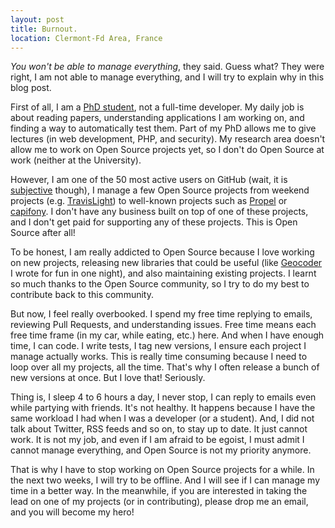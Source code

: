 ```yaml
---
layout: post
title: Burnout.
location: Clermont-Fd Area, France
---
```


_You won't be able to manage everything_, they said.
Guess what? They were right, I am not able to manage everything, and I will try
to explain why in this blog post.

First of all, I am a [PhD student](/2013-01-02-new-year-new-life-new-job.html),
not a full-time developer. My daily job is about reading papers, understanding
applications I am working on, and finding a way to automatically test them.
Part of my PhD allows me to give lectures (in web development, PHP, and
security). My research area doesn't allow me to work on Open Source projects
yet, so I don't do Open Source at work (neither at the University).

However, I am one of the 50 most active users on GitHub (wait, it is
[subjective](http://www.liferay.com/web/zeno.rocha/blog/-/blogs/i-m-the-50-most-active-contributor-on-github-so-what-)
though), I manage a few Open Source projects from weekend projects
(e.g. [TravisLight](https://github.com/willdurand/TravisLight)) to well-known
projects such as [Propel](https://github.com/propelorm/Propel) or
[capifony](https://github.com/everzet/capifony). I don't have any business
built on top of one of these projects, and I don't get paid for supporting any
of these projects. This is Open Source after all!

To be honest, I am really addicted to Open Source because I love working on new
projects, releasing new libraries that could be useful (like
[Geocoder](http://github.com/willdurand/Geocoder) I wrote for fun in one night),
and also maintaining existing projects. I learnt so much thanks to the Open
Source community, so I try to do my best to contribute back to this community.

But now, I feel really overbooked. I spend my free time replying to emails,
reviewing Pull Requests, and understanding issues. Free time means each free
time frame (in my car, while eating, etc.) here. And when I have enough time, I
can code. I write tests, I tag new versions, I ensure each project I manage
actually works. This is really time consuming because I need to loop over all my
projects, all the time. That's why I often release a bunch of new versions at
once. But I love that! Seriously.

Thing is, I sleep 4 to 6 hours a day, I never stop, I can reply to emails even
while partying with friends. It's not healthy. It happens because I have the same
workload I had when I was a developer (or a student). And, I did not talk about
Twitter, RSS feeds and so on, to stay up to date. It just cannot work. It is not
my job, and even if I am afraid to be egoist, I must admit I cannot manage
everything, and Open Source is not my priority anymore.

That is why I have to stop working on Open Source projects for a while. In the
next two weeks, I will try to be offline. And I will see if I can manage my time
in a better way. In the meanwhile, if you are interested in taking the lead on
one of my projects (or in contributing), please drop me an email, and you will
become my hero!
